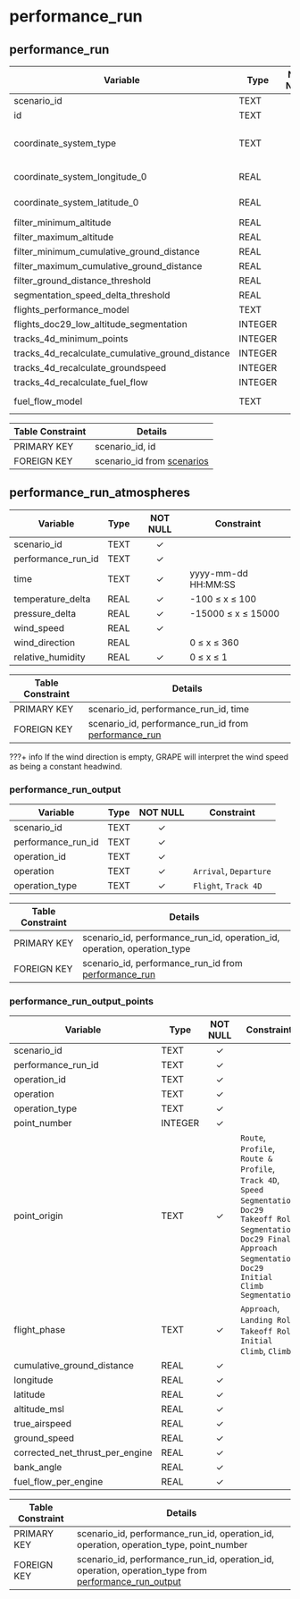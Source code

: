 # performance_run

## performance_run

| Variable                                         | Type    | NOT NULL | Constraint                          |
|--------------------------------------------------|---------|:--------:|-------------------------------------|
| scenario_id                                      | TEXT    | &#10003; |                                     |
| id                                               | TEXT    | &#10003; |                                     |
| coordinate_system_type                           | TEXT    | &#10003; | `Geodesic WGS84`, `Local Cartesian` |
| coordinate_system_longitude_0                    | REAL    |          | -180 &#8804; x &#8804; 180          |
| coordinate_system_latitude_0                     | REAL    |          | -90 &#8804; x &#8804; 90            |
| filter_minimum_altitude                          | REAL    |          |                                     |
| filter_maximum_altitude                          | REAL    |          |                                     |
| filter_minimum_cumulative_ground_distance        | REAL    |          |                                     |
| filter_maximum_cumulative_ground_distance        | REAL    |          |                                     |
| filter_ground_distance_threshold                 | REAL    |          | &#8805; 0                           |
| segmentation_speed_delta_threshold               | REAL    |          | > 0                                 |
| flights_performance_model                        | TEXT    | &#10003; | `Doc29`                             |
| flights_doc29_low_altitude_segmentation          | INTEGER |          | `0`, `1`                            |
| tracks_4d_minimum_points                         | INTEGER |          | &#8805; 0                           |
| tracks_4d_recalculate_cumulative_ground_distance | INTEGER |          | `0`, `1`                            |
| tracks_4d_recalculate_groundspeed                | INTEGER |          | `0`, `1`                            |
| tracks_4d_recalculate_fuel_flow                  | INTEGER |          | `0`, `1`                            |
| fuel_flow_model                                  | TEXT    | &#10003; | `None`, `LTO`, `SFI`                |

| Table Constraint | Details                                              |
|------------------|------------------------------------------------------|
| PRIMARY KEY      | scenario_id, id                                      |
| FOREIGN KEY      | scenario_id from [scenarios](scenarios.md#scenarios) |

## performance_run_atmospheres

| Variable           | Type | NOT NULL | Constraint                     |
|--------------------|------|:--------:|--------------------------------|
| scenario_id        | TEXT | &#10003; |                                |
| performance_run_id | TEXT | &#10003; |                                |
| time               | TEXT | &#10003; | yyyy-mm-dd HH:MM:SS            |
| temperature_delta  | REAL | &#10003; | -100 &#8804; x &#8804; 100     |
| pressure_delta     | REAL | &#10003; | -15000 &#8804; x &#8804; 15000 |
| wind_speed         | REAL | &#10003; |                                |
| wind_direction     | REAL |          | 0 &#8804; x &#8804; 360        |
| relative_humidity  | REAL | &#10003; | 0 &#8804; x &#8804; 1          |

| Table Constraint | Details                                                                  |
|------------------|--------------------------------------------------------------------------|
| PRIMARY KEY      | scenario_id, performance_run_id, time                                    |
| FOREIGN KEY      | scenario_id, performance_run_id from [performance_run](#performance_run) |

???+ info
    If the wind direction is empty, GRAPE will interpret the wind speed as being a constant headwind.

### performance_run_output

| Variable           | Type | NOT NULL | Constraint             |
|--------------------|------|:--------:|------------------------|
| scenario_id        | TEXT | &#10003; |                        |
| performance_run_id | TEXT | &#10003; |                        |
| operation_id       | TEXT | &#10003; |                        |
| operation          | TEXT | &#10003; | `Arrival`, `Departure` |
| operation_type     | TEXT | &#10003; | `Flight`, `Track 4D`   |

| Table Constraint | Details                                                                  |
|------------------|--------------------------------------------------------------------------|
| PRIMARY KEY      | scenario_id, performance_run_id, operation_id, operation, operation_type |
| FOREIGN KEY      | scenario_id, performance_run_id from [performance_run](#performance_run) |

### performance_run_output_points

| Variable                        | Type    | NOT NULL | Constraint                                                           |
|---------------------------------|---------|:--------:|----------------------------------------------------------------------|
| scenario_id                     | TEXT    | &#10003; |                                                                      |
| performance_run_id              | TEXT    | &#10003; |                                                                      |
| operation_id                    | TEXT    | &#10003; |                                                                      |
| operation                       | TEXT    | &#10003; |                                                                      |
| operation_type                  | TEXT    | &#10003; |                                                                      |
| point_number                    | INTEGER | &#10003; |                                                                      |
| point_origin                    | TEXT    | &#10003; | `Route`, `Profile`, `Route & Profile`, `Track 4D`, `Speed Segmentation`, `Doc29 Takeoff Roll Segmentation`, `Doc29 Final Approach Segmentation`, `Doc29 Initial Climb Segmentation` |
| flight_phase                    | TEXT    | &#10003; | `Approach`, `Landing Roll`, `Takeoff Roll`, `Initial Climb`, `Climb` |
| cumulative_ground_distance      | REAL    | &#10003; |                                                                      |
| longitude                       | REAL    | &#10003; |                                                                      |
| latitude                        | REAL    | &#10003; |                                                                      |
| altitude_msl                    | REAL    | &#10003; |                                                                      |
| true_airspeed                   | REAL    | &#10003; |                                                                      |
| ground_speed                    | REAL    | &#10003; |                                                                      |
| corrected_net_thrust_per_engine | REAL    | &#10003; |                                                                      |
| bank_angle                      | REAL    | &#10003; |                                                                      |
| fuel_flow_per_engine            | REAL    | &#10003; |                                                                      |

| Table Constraint | Details                                                                                |
|------------------|----------------------------------------------------------------------------------------|
| PRIMARY KEY      | scenario_id, performance_run_id, operation_id, operation, operation_type, point_number |
| FOREIGN KEY      | scenario_id, performance_run_id, operation_id, operation, operation_type from [performance_run_output](#performance_run_output) |
